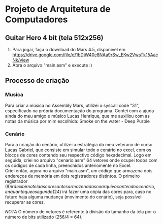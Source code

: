 # Projeto de Arquitetura de Computadores
## Guitar Hero 4 bit (tela 512x256)
1. Para jogar, faça o download do Mars 4.5, disponível em: https://drive.google.com/file/d/1bDiW40e8NAa9rSw_EKw2VwsTk15AacNk/view
2. Abra o arquivo "main.asm" e execute :)

## Processo de criação
### Musica
Para criar a música no Assembly Mars, utilizei o syscall code "31", especificado na própria documentação do programa. Contei com a ajuda ainda do meu amigo e músico Lucas Henrique, que me auxiliou com as notas da música por mim escolhida: Smoke on the water - Deep Purple

### Cenário
Para a criação do cenário, utilizei a estratégia do meu veterano de curso Lucas Gabriel, que consiste em simular todo o cenário no excel, com os blocos de cores contendo seu respectivo código hexadecimal. Logo em seguida, criei no arquivo "cenario.asm" 64 vetores onde ocupei todos com os códigos de cada linha, preenchidos anteriomente no Excel.  
Criei então, agora no arquivo "main.asm", um código que armazena dois endereços de memória em dois registradores distintos. O primeiro registrador ($8) irá exibir na tela as cores antes armazenadas no arquivo contendo o cenário, enquanto que o segundo ($24) irá fazer uma cópia das cores para, caso no futuro haja alguma mudança (movimento do cenário), seja possível recuperar as cores.

*NOTA* O número de vetores é referente à divisão do tamanho da tela por o número de bits utilizado (256/4 = 64). 